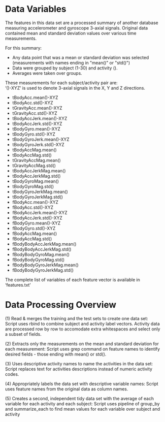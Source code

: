 # Data Variables 

The features in this data set are a processed summary of another database measuring accelerometer and gyroscope 3-axial signals. Original data contained mean and standard deviation values over various time measurements. 

For this summary: 
- Any data point that was a mean or standard deviation was selected (measurements with names ending in "mean()" or "std()")
- Data were grouped by subject (1-30) and activity ().
- Averages were taken over groups. 

These measurements for each subject/activity pair are:  
‘()-XYZ’ is used to denote 3-axial signals in the X, Y and Z directions.

- tBodyAcc.mean()-XYZ
- tBodyAcc.std()-XYZ
- tGravityAcc.mean()-XYZ
- tGravityAcc.std()-XYZ
- tBodyAccJerk.mean()-XYZ
- tBodyAccJerk.std()-XYZ
- tBodyGyro.mean()-XYZ
- tBodyGyro.std()-XYZ
- tBodyGyroJerk.mean()-XYZ
- tBodyGyroJerk.std()-XYZ
- tBodyAccMag.mean()
- tBodyAccMag.std()
- tGravityAccMag.mean()
- tGravityAccMag.std()
- tBodyAccJerkMag.mean()
- tBodyAccJerkMag.std()
- tBodyGyroMag.mean()
- tBodyGyroMag.std()
- tBodyGyroJerkMag.mean()
- tBodyGyroJerkMag.std()
- fBodyAcc.mean()-XYZ
- fBodyAcc.std()-XYZ
- fBodyAccJerk.mean()-XYZ
- fBodyAccJerk.std()-XYZ
- fBodyGyro.mean()-XYZ
- fBodyGyro.std()-XYZ
- fBodyAccMag.mean()
- fBodyAccMag.std()
- fBodyBodyAccJerkMag.mean()
- fBodyBodyAccJerkMag.std()
- fBodyBodyGyroMag.mean()
- fBodyBodyGyroMag.std()
- fBodyBodyGyroJerkMag.mean()
- fBodyBodyGyroJerkMag.std()

The complete list of variables of each feature vector is available in ‘features.txt’

# Data Processing Overview 
(1) Read & merges the training and the test sets to create one data set: Script uses rbind to combine subject and activity label vectors. Activity data are processed row by row to accomodate extra whitespaces and select only a subset of fields.

(2) Extracts only the measurements on the mean and standard deviation for each measurement: Script uses grep command on feature names to identify desired fields - those ending with mean() or std().

(3) Uses descriptive activity names to name the activities in the data set: Script replaces text for activities descriptions instead of numeric activity codes. 

(4) Appropriately labels the data set with descriptive variable names: Script uses feature names from the original data as column names.

(5) Creates a second, independent tidy data set with the average of each variable for each activity and each subject: Script uses pipeline of group_by and summarize_each to find mean values for each variable over subject and activity

